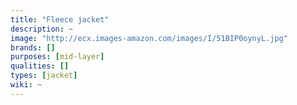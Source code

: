 ```yaml
---
title: "Fleece jacket"
description: ~
image: "http://ecx.images-amazon.com/images/I/51BIP0oynyL.jpg"
brands: []
purposes: [mid-layer]
qualities: []
types: [jacket]
wiki: ~
---
```

